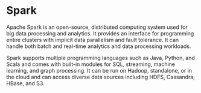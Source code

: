 # Spark

Apache Spark is an open-source, distributed computing system used for big data processing and analytics. It provides an
interface for programming entire clusters with implicit data parallelism and fault tolerance. It can handle both batch
and real-time analytics and data processing workloads.

Spark supports multiple programming languages such as Java, Python, and Scala and comes with built-in modules for SQL,
streaming, machine learning, and graph processing. It can be run on Hadoop, standalone, or in the cloud and can access
diverse data sources including HDFS, Cassandra, HBase, and S3.


